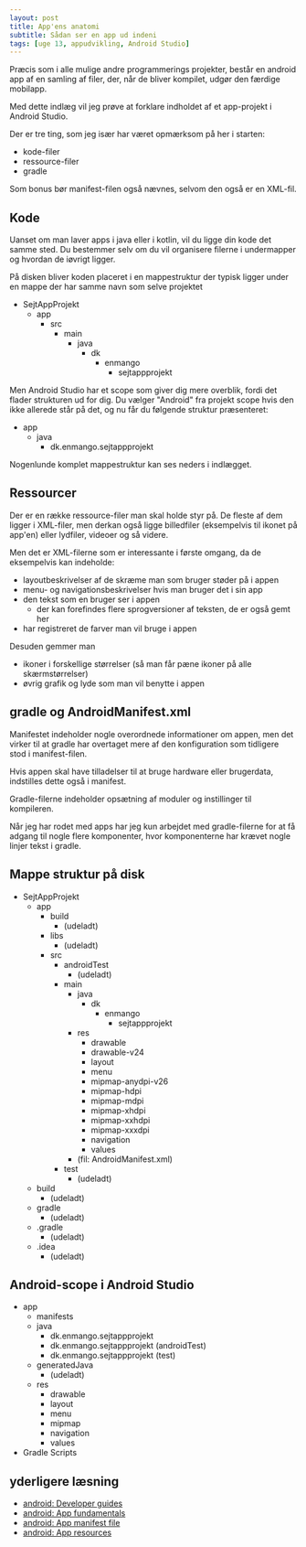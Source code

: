 ```yaml
---
layout: post
title: App'ens anatomi
subtitle: Sådan ser en app ud indeni
tags: [uge 13, appudvikling, Android Studio]
---
```


Præcis som i alle mulige andre programmerings projekter, består en android app af en samling af filer, der, når de bliver kompilet, udgør den færdige mobilapp.

Med dette indlæg vil jeg prøve at forklare indholdet af et app-projekt i Android Studio.

Der er tre ting, som jeg især har været opmærksom på her i starten:
- kode-filer
- ressource-filer
- gradle

Som bonus bør manifest-filen også nævnes, selvom den også er en XML-fil.

## Kode
Uanset om man laver apps i java eller i kotlin, vil du ligge din kode det samme sted. Du bestemmer selv om du vil organisere filerne i undermapper og hvordan de iøvrigt ligger.

På disken bliver koden placeret i en mappestruktur der typisk ligger under en mappe der har samme navn som selve projektet
- SejtAppProjekt
  - app
    - src
      - main
        - java
          - dk
            - enmango
              - sejtappprojekt
              
Men Android Studio har et scope som giver dig mere overblik, fordi det flader strukturen ud for dig.
Du vælger "Android" fra projekt scope hvis den ikke allerede står på det, og nu får du følgende struktur præsenteret:
- app
  - java
    - dk.enmango.sejtappprojekt

Nogenlunde komplet mappestruktur kan ses neders i indlægget.

## Ressourcer
Der er en række ressource-filer man skal holde styr på. De fleste af dem ligger i XML-filer, men derkan også ligge billedfiler (eksempelvis til ikonet på app'en) eller lydfiler, videoer og så videre.

Men det er XML-filerne som er interessante i første omgang, da de eksempelvis kan indeholde:
- layoutbeskrivelser af de skræme man som bruger støder på i appen
- menu- og navigationsbeskrivelser hvis man bruger det i sin app
- den tekst som en bruger ser i appen
  - der kan forefindes flere sprogversioner af teksten, de er også gemt her
- har registreret de farver man vil bruge i appen

Desuden gemmer man
- ikoner i forskellige størrelser (så man får pæne ikoner på alle  skærmstørrelser)
- øvrig grafik og lyde som man vil benytte i appen

## gradle og AndroidManifest.xml
Manifestet indeholder nogle overordnede informationer om appen, men det virker til at gradle har overtaget mere af den konfiguration som tidligere stod i manifest-filen. 

Hvis appen skal have tilladelser til at bruge hardware eller brugerdata, indstilles dette også i manifest.


Gradle-filerne indeholder opsætning af moduler og instillinger til kompileren. 

Når jeg har rodet med apps har jeg kun arbejdet med gradle-filerne for at få adgang til nogle flere komponenter, hvor komponenterne har krævet nogle linjer tekst i gradle.


## Mappe struktur på disk
- SejtAppProjekt
  - app
    - build
      - (udeladt)
    - libs
      - (udeladt)
    - src
      - androidTest
        - (udeladt)
      - main
        - java
          - dk
            - enmango
              - sejtappprojekt
        - res
          - drawable
          - drawable-v24
          - layout
          - menu
          - mipmap-anydpi-v26
          - mipmap-hdpi
          - mipmap-mdpi
          - mipmap-xhdpi
          - mipmap-xxhdpi
          - mipmap-xxxdpi
          - navigation
          - values
        - (fil: AndroidManifest.xml)
      - test
        - (udeladt)
  - build
    - (udeladt)
  - gradle
    - (udeladt)
  - .gradle
    - (udeladt)
  - .idea
    - (udeladt)
  


## Android-scope i Android Studio
- app
  - manifests
  - java
    - dk.enmango.sejtappprojekt
    - dk.enmango.sejtappprojekt (androidTest)
    - dk.enmango.sejtappprojekt (test)
  - generatedJava
    - (udeladt)
  - res
    - drawable
    - layout
    - menu
    - mipmap
    - navigation
    - values
- Gradle Scripts  
      


## yderligere læsning
- [android: Developer guides](https://developer.android.com/guide)
- [android: App fundamentals](https://developer.android.com/guide/components/fundamentals)
- [android: App manifest file](https://developer.android.com/guide/topics/manifest/manifest-intro)
- [android: App resources](https://developer.android.com/guide/topics/resources/providing-resources)
